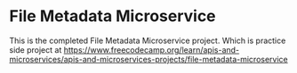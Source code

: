 # File Metadata Microservice

This is the completed File Metadata Microservice project. Which is practice side project at https://www.freecodecamp.org/learn/apis-and-microservices/apis-and-microservices-projects/file-metadata-microservice
